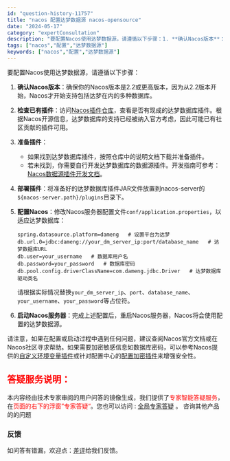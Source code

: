 ```yaml
---
id: "question-history-11757"
title: "nacos 配置达梦数据源 nacos-opensource"
date: "2024-05-17"
category: "expertConsultation"
description: "要配置Nacos使用达梦数据源，请遵循以下步骤：1. **确认Nacos版本**：确保你的Nacos版本是2.2或更高版本，因为从2.2版本开始，Nacos才开始支持包括达梦在内的多种数据库。2. **检查已有插件**：访问[Nacos插件仓库](https://github.com/nacos-g"
tags: ["nacos","配置","达梦数据源"]
keywords: ["nacos","配置","达梦数据源"]
---
```


要配置Nacos使用达梦数据源，请遵循以下步骤：

1. **确认Nacos版本**：确保你的Nacos版本是2.2或更高版本，因为从2.2版本开始，Nacos才开始支持包括达梦在内的多种数据库。

2. **检查已有插件**：访问[Nacos插件仓库](https://github.com/nacos-group/nacos-plugin/tree/develop/nacos-datasource-plugin-ext)，查看是否有现成的达梦数据库插件。根据Nacos开源信息，达梦数据库的支持已经被纳入官方考虑，因此可能已有社区贡献的插件可用。

3. **准备插件**：
   - 如果找到达梦数据库插件，按照仓库中的说明文档下载并准备插件。
   - 若未找到，你需要自行开发达梦数据库的数据源插件。开发指南可参考：[Nacos数据源插件开发文档](https://nacos.io/docs/latest/plugin/datasource-plugin/)。

4. **部署插件**：将准备好的达梦数据库插件JAR文件放置到nacos-server的`${nacos-server.path}/plugins`目录下。

5. **配置Nacos**：修改Nacos服务器配置文件`conf/application.properties`，以适应达梦数据库：
   ```
   spring.datasource.platform=dameng   # 设置平台为达梦
   db.url.0=jdbc:dameng://your_dm_server_ip:port/database_name   # 达梦数据库URL
   db.user=your_username   # 数据库用户名
   db.password=your_password   # 数据库密码
   db.pool.config.driverClassName=com.dameng.jdbc.Driver   # 达梦数据库驱动类名
   ```
   请根据实际情况替换`your_dm_server_ip`、`port`、`database_name`、`your_username`、`your_password`等占位符。

6. **启动Nacos服务器**：完成上述配置后，重启Nacos服务器，Nacos将会使用配置的达梦数据源。

请注意，如果在配置或启动过程中遇到任何问题，建议查阅Nacos官方文档或在Nacos社区寻求帮助。如果需要加密敏感信息如数据库密码，可以参考Nacos提供的[自定义环境变量插件](https://nacos.io/docs/latest/plugin/custom-environment-plugin/)或针对配置中心的[配置加密插件](https://nacos.io/docs/latest/plugin/config-encryption-plugin/)来增强安全性。
## <font color="#FF0000">答疑服务说明：</font> 

本内容经由技术专家审阅的用户问答的镜像生成，我们提供了<font color="#FF0000">专家智能答疑服务</font>，在<font color="#FF0000">页面的右下的浮窗”专家答疑“</font>。您也可以访问 : [全局专家答疑](https://opensource.alibaba.com/chatBot) 。 咨询其他产品的的问题

### 反馈
如问答有错漏，欢迎点：[差评](https://ai.nacos.io/user/feedbackByEnhancerGradePOJOID?enhancerGradePOJOId=13784)给我们反馈。
